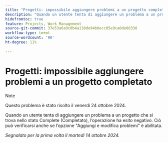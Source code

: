 ```yaml
---
title: "Progetti: impossibile aggiungere problemi a un progetto completato"
description: "Quando un utente tenta di aggiungere un problema a un progetto che si trova nello stato Complete (Completato), non può aggiungere il problema. Ciò può verificarsi anche se l’opzione Aggiungi e modifica problemi è abilitata."
hidefromtoc: true
feature: Projects, Work Management
source-git-commit: 37e53a6a9c0b4a138de94b0ecc05e9ca0de08338
workflow-type: tm+mt
source-wordcount: '90'
ht-degree: 11%

---
```



# Progetti: impossibile aggiungere problemi a un progetto completato

>[!NOTE]
>
>Questo problema è stato risolto il venerdì 24 ottobre 2024.

Quando un utente tenta di aggiungere un problema a un progetto che si trova nello stato Complete (Completato), l’operazione ha esito negativo. Ciò può verificarsi anche se l’opzione &quot;Aggiungi e modifica problemi&quot; è abilitata.

_Segnalato per la prima volta il martedì 14 ottobre 2024._
